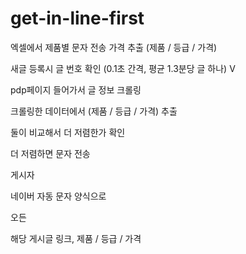 # get-in-line-first
엑셀에서 제품별 문자 전송 가격 추출 (제품 / 등급 / 가격) 

새글 등록시 글 번호 확인 (0.1초 간격, 평균 1.3분당 글 하나) V

pdp페이지 들어가서 글 정보 크롤링

크롤링한 데이터에서 (제품 / 등급 / 가격) 추출

둘이 비교해서 더 저렴한가 확인

더 저렴하면 문자 전송

게시자

네이버 자동 문자 양식으로

오든

해당 게시글 링크, 제품 / 등급 / 가격